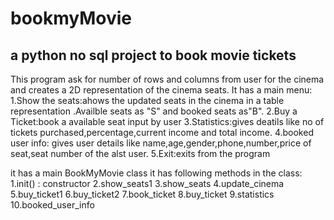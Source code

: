 # bookmyMovie
a python no sql project to book movie tickets
----------------------------------------------
This program ask for number of rows and columns from user for the cinema and creates a 2D representation of the cinema seats.
It has a main menu:
1.Show the seats:ahows the updated seats in the cinema in a table representation .Availble seats as "S" and booked seats as"B".
2.Buy a Ticket:book a available seat input by user 
3.Statistics:gives deatils like no of tickets purchased,percentage,current income and total income.
4.booked user info: gives user details like name,age,gender,phone,number,price of seat,seat number of the alst user.
5.Exit:exits from the program

it has a main BookMyMovie class
it has following methods in the class:
    1.init() : constructor
    2.show_seats1 
    3.show_seats 
    4.update_cinema 
    5.buy_ticket1 
    6.buy_ticket2 
    7.book_ticket 
    8.buy_ticket 
    9.statistics 
    10.booked_user_info 
  
 
